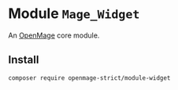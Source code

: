 # Module `Mage_Widget`

An [OpenMage][1] core module.

## Install

``` bash
composer require openmage-strict/module-widget
```

[1]: https://github.com/OpenMage/magento-lts
